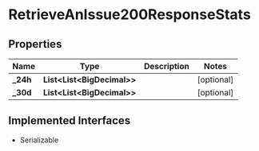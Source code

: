 

# RetrieveAnIssue200ResponseStats


## Properties

| Name | Type | Description | Notes |
|------------ | ------------- | ------------- | -------------|
|**_24h** | **List&lt;List&lt;BigDecimal&gt;&gt;** |  |  [optional] |
|**_30d** | **List&lt;List&lt;BigDecimal&gt;&gt;** |  |  [optional] |


## Implemented Interfaces

* Serializable


